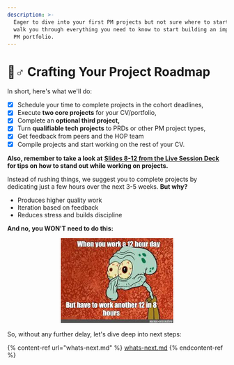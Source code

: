 ```yaml
---
description: >-
  Eager to dive into your first PM projects but not sure where to start? We will
  walk you through everything you need to know to start building an impressive
  PM portfolio.
---
```


# 🧗♂ Crafting Your Project Roadmap

In short, here's what we'll do:

* [x] Schedule your time to complete projects in the cohort deadlines,
* [x] Execute **two core projects** for your CV/portfolio,
* [x] Complete an **optional third project,**
* [x] Turn **qualifiable tech projects** to PRDs or other PM project types,
* [x] Get feedback from peers and the HOP team
* [x] Compile projects and start working on the rest of your CV.

**Also, remember to take a look at** [**Slides 8-12 from the Live Session Deck**](https://drive.google.com/file/d/1znKSCRpEN7IVMedt0MS7YRPZ5vfNOYRH/view?usp=sharing) **for tips on how to stand out while working on projects.**

Instead of rushing things, we suggest you to complete projects by dedicating just a few hours over the next 3-5 weeks. **But why?**

* Produces higher quality work
* Iteration based on feedback
* Reduces stress and builds discipline

**And no, you WON'T need to do this:**

<div align="center" data-full-width="true">

<figure><img src="../../.gitbook/assets/image (1).png" alt=""><figcaption></figcaption></figure>

</div>

So, without any further delay, let's dive deep into next steps:

{% content-ref url="whats-next.md" %}
[whats-next.md](whats-next.md)
{% endcontent-ref %}

